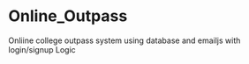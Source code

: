 # Online_Outpass
Onliine college outpass system using database and emailjs with login/signup Logic 
